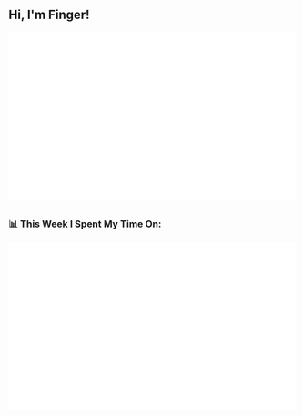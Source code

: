<h2> Hi, I'm Finger!</h2>

<img align="right" src="https://raw.githubusercontent.com/spianmo/github-stats/master/generated/overview.svg#gh-light-mode-only">

<!-- <img align="right" height="160em" src="https://github-readme-stats-eight-theta.vercel.app/api/top-langs/?username=spianmo&layout=compact&langs_count=8&theme=algolia"/>	 -->
	
```go
package main

type Me struct {
	Name   string
	Job    string
	Code   string
	Skills string
}

func main() {
	me := &Me{
		Name:   "Finger",
		Job:    "Client-side Engineer",
		Code:   "Java, Kotlin, C#, Rust and C++ and Others",
		Skills: "Android, Security, Cross-platform client, NLP, CV, ASR ^o^",
	}
	_ = me
}
```


<h3>📊 This Week I Spent My Time On:</h3>
<img align='right' src="https://raw.githubusercontent.com/spianmo/github-stats/master/generated/languages.svg#gh-light-mode-only">

<!--START_SECTION:waka-->

```txt
Kotlin                 4 hrs 7 mins    ███████████████▒░░░░░░░░░   61.84 %
Java                   1 hr 7 mins     ████▒░░░░░░░░░░░░░░░░░░░░   16.79 %
CMake                  13 mins         █░░░░░░░░░░░░░░░░░░░░░░░░   03.44 %
Groovy                 13 mins         ▓░░░░░░░░░░░░░░░░░░░░░░░░   03.32 %
XML                    12 mins         ▓░░░░░░░░░░░░░░░░░░░░░░░░   03.13 %
```

<!--END_SECTION:waka-->
